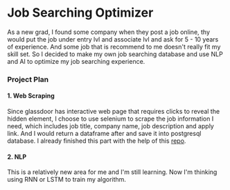 # Job Searching Optimizer
As a new grad, I found some company when they post a job online, thy would put the job under entry lvl and associate lvl and ask for 5 - 10 years of experience. And some job that is recommend to me doesn't really fit my skill set. So I decided to make my own job searching database and use NLP and AI to optimize my job searching experience. 
### Project Plan
#### 1. Web Scraping
Since glassdoor has interactive web page that requires clicks to reveal the hidden element, I choose to use selenium to scrape the job information I need, which includes job title, company name, job description and apply link. And I would return a dataframe after and save it into postgresql database. I already finished this part with the help of this [repo](https://github.com/arapfaik/scraping-glassdoor-selenium).
#### 2. NLP
This is a relatively new area for me and I'm still learning. Now I'm thinking using RNN or LSTM to train my algorithm. 
